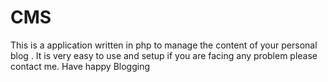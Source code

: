 # CMS
This is a application written in php to manage the content of your 
personal blog . It is very easy to use and setup if you are facing 
any problem please contact me.
Have happy Blogging
